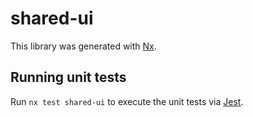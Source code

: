 # shared-ui

This library was generated with [Nx](https://nx.dev).

## Running unit tests

Run `nx test shared-ui` to execute the unit tests via [Jest](https://jestjs.io).

